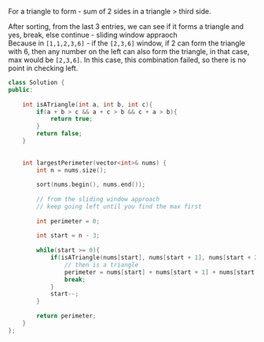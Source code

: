 For a triangle to form - sum of 2 sides in a triangle > third side.
  
After sorting, from the last 3 entries, we can see if it forms a triangle and yes, break, else continue - sliding window appraoch  
Because in `[1,1,2,3,6]` - if the `[2,3,6]` window, if 2 can form the triangle with 6, then any number on the left can also form the triangle, in that case, max would be `[2,3,6]`. In this case, this combination failed, so there is no point in checking left.
  
```c++
class Solution {
public:
    
    int isATriangle(int a, int b, int c){
        if(a + b > c && a + c > b && c + a > b){
            return true;
        }
        return false;
    }
    
    
    int largestPerimeter(vector<int>& nums) {
        int n = nums.size();
        
        sort(nums.begin(), nums.end());
        
        // from the sliding window approach
        // keep going left until you find the max first
        
        int perimeter = 0;
        
        int start = n - 3;
        
        while(start >= 0){
            if(isATriangle(nums[start], nums[start + 1], nums[start + 2])){
                // then is a triangle
                perimeter = nums[start] + nums[start + 1] + nums[start + 2];
                break;
            }
            start--;
        }
        
        return perimeter;
    }
};
```
